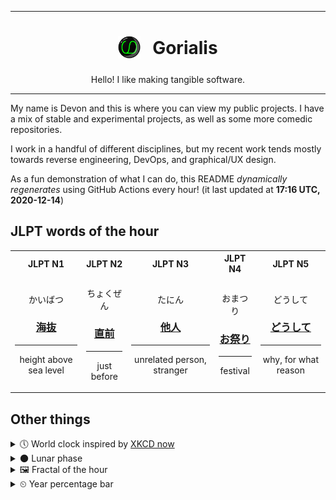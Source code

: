 ***

<h1 align="center">
<sub>
    <img src="readme/resources/avatar.png" height="36">
</sub>
&nbsp;
Gorialis
</h1>
<p align="center">
Hello! I like making tangible software.
</p>

***

My name is Devon and this is where you can view my public projects. I have a mix of stable and experimental projects, as well as some more comedic repositories.

I work in a handful of different disciplines, but my recent work tends mostly towards reverse engineering, DevOps, and graphical/UX design.

As a fun demonstration of what I can do, this README *dynamically regenerates* using GitHub Actions every hour! (it last updated at **17:16 UTC, 2020-12-14**)

<h2>JLPT words of the hour</h2>
<table>
    <tr>
        <th>JLPT N1</th>
        <th>JLPT N2</th>
        <th>JLPT N3</th>
        <th>JLPT N4</th>
        <th>JLPT N5</th>
    </tr>
    <tr>
        <td>
            <p align="center">かいばつ</p>
            <h3 align="center"><b><a href="https://jisho.org/search/%E6%B5%B7%E6%8A%9C">海抜</a></b></h3>
            <hr>
            <p align="center">height above sea level</p>
        </td>
        <td>
            <p align="center">ちょくぜん</p>
            <h3 align="center"><b><a href="https://jisho.org/search/%E7%9B%B4%E5%89%8D">直前</a></b></h3>
            <hr>
            <p align="center">just before</p>
        </td>
        <td>
            <p align="center">たにん</p>
            <h3 align="center"><b><a href="https://jisho.org/search/%E4%BB%96%E4%BA%BA">他人</a></b></h3>
            <hr>
            <p align="center">unrelated person,<wbr> stranger</p>
        </td>
        <td>
            <p align="center">おまつり</p>
            <h3 align="center"><b><a href="https://jisho.org/search/%E3%81%8A%E7%A5%AD%E3%82%8A">お祭り</a></b></h3>
            <hr>
            <p align="center">festival</p>
        </td>
        <td>
            <p align="center">どうして</p>
            <h3 align="center"><b><a href="https://jisho.org/search/%E3%81%A9%E3%81%86%E3%81%97%E3%81%A6">どうして</a></b></h3>
            <hr>
            <p align="center">why,<wbr> for what reason</p>
        </td>
    </tr>
</table>

<h2>Other things</h2>
<details>
<summary>🕔  World clock inspired by <a href="https://xkcd.com/now">XKCD now</a></summary>

> <img src="generated/now.png" width="512">

</details>
<details>
<summary>🌑 Lunar phase</summary>

The moon is approximately 2.18% through its phase (New Moon).

</details>
<details>
<summary>&#x1f5bc; Fractal of the hour</summary>

> <img src="generated/fractal.png" width="512">

</details>
<details>
<summary>&#x23f2; Year percentage bar</summary>
<pre><code>2020 [███████████████████▁] 95.28%</code></pre>
</details>
